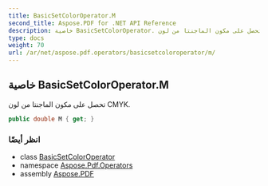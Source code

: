 ```yaml
---
title: BasicSetColorOperator.M
second_title: Aspose.PDF for .NET API Reference
description: خاصية BasicSetColorOperator. تحصل على مكون الماجنتا من لون CMYK
type: docs
weight: 70
url: /ar/net/aspose.pdf.operators/basicsetcoloroperator/m/
---
```

## خاصية BasicSetColorOperator.M

تحصل على مكون الماجنتا من لون CMYK.

```csharp
public double M { get; }
```

### انظر أيضًا

* class [BasicSetColorOperator](../)
* namespace [Aspose.Pdf.Operators](../../../aspose.pdf.operators/)
* assembly [Aspose.PDF](../../../)